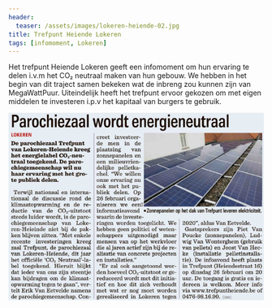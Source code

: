 ```yaml
---
header:
  teaser: /assets/images/lokeren-heiende-02.jpg
title: Trefpunt Heiende Lokeren
tags: [infomoment, Lokeren]
---
```



Het trefpunt Heiende Lokeren geeft een infomoment om hun ervaring te delen
i.v.m het CO₂ neutraal maken van hun gebouw. We hebben in het begin van dit
traject samen bekeken wat de inbreng zou kunnen zijn van MegaWattPuur.
Uiteindelijk heeft het trefpunt ervoor gekozen om met eigen middelen te
investeren i.p.v het kapitaal van burgers te gebruik.

![foto1](/assets/images/lokeren-heiende-01.png)
